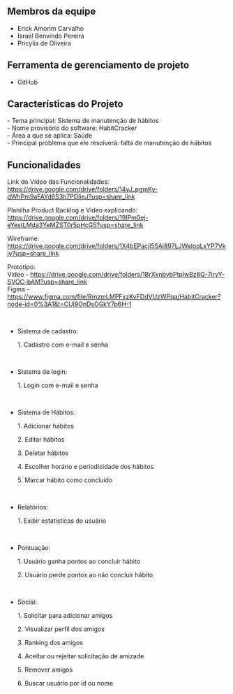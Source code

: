 
<h2>Membros da equipe</h2>

* Erick Amorim Carvalho 
* Israel Benvindo Pereira 
* Pricylia de Oliveira


<h2>Ferramenta de gerenciamento de projeto</h2>

* GitHub

<h2>Características do Projeto</h2>
- Tema principal: Sistema de manutenção de hábitos <br>
- Nome provisório do software: HabitCracker <br>
- Área a que se aplica: Saúde <br>
- Principal problema que ele resolverá: falta de manutenção de hábitos <br>

<h2>Funcionalidades</h2> 

Link do Vídeo das Funcionalidades: https://drive.google.com/drive/folders/14yJ_pgmKy-dWhPm9aFAYd6S3h7PDIieJ?usp=share_link

Planilha Product Backlog e Vídeo explicando: https://drive.google.com/drive/folders/19IPm0ej-eYestLMda3YeMZST0r5pHcG5?usp=share_link

Wireframe: https://drive.google.com/drive/folders/1X4bEPacjl55Ai897LJWeloqLxYP7Vkjy?usp=share_link

Prototipo:<br>
Video - https://drive.google.com/drive/folders/1BrXknbvbPtplwBz6Q-7iryY-SVOC-bAM?usp=share_link<br>
Figma - https://www.figma.com/file/RmzmLMPFxzKvFDdVUzWPqa/HabitCracker?node-id=0%3A1&t=CUj9OnDsOGkY7p6H-1

</br>

- Sistema de cadastro: <br>
    <p>1. Cadastro com e-mail e senha</p> </br>
  
- Sistema de login: </br>
    <p>1. Login com e-mail e senha </p> </br>
  
- Sistema de Hábitos: <br>
  <p>1. Adicionar hábitos</p> 
  <p>2. Editar hábitos</p>
  <p>3. Deletar hábitos</p> 
  <p>4. Escolher horário e periodicidade dos hábitos</p> 
  <p>5. Marcar hábito como concluído </p> <br>
  
- Relatórios: <br>
  <p>1. Exibir estatísticas do usuário</p> <br>
  
- Pontuação: <br> 
  <p>1. Usuário ganha pontos ao concluir hábito </p>
  <p>2. Usuário perde pontos ao não concluir hábito </p> <br> 
  
- Social: <br> 
    <p>1. Solicitar para adicionar amigos </p>
    <p>2. Visualizar perfil dos amigos </p> 
    <p>3. Ranking dos amigos </p>
    <p>4. Aceitar ou rejeitar solicitação de amizade </p>
    <p>5. Remover amigos </p>
    <p>6. Buscar usuário por id ou nome </p>
